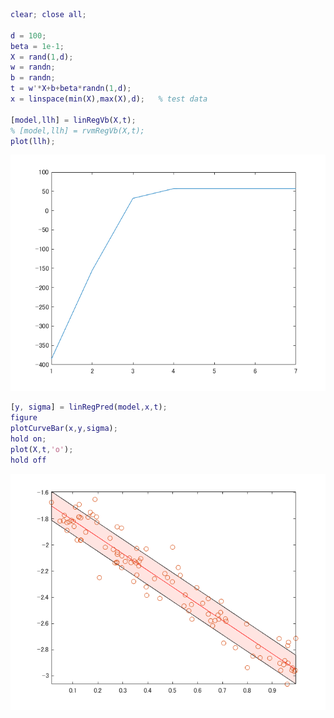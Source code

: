 ```matlab
clear; close all;

d = 100;
beta = 1e-1;
X = rand(1,d);
w = randn;
b = randn;
t = w'*X+b+beta*randn(1,d);
x = linspace(min(X),max(X),d);   % test data

[model,llh] = linRegVb(X,t);
% [model,llh] = rvmRegVb(X,t);
plot(llh);
```

![figure_0.png](rvmRegVb_demo_images/figure_0.png)

```matlab
[y, sigma] = linRegPred(model,x,t);
figure
plotCurveBar(x,y,sigma);
hold on;
plot(X,t,'o');
hold off
```

![figure_1.png](rvmRegVb_demo_images/figure_1.png)

